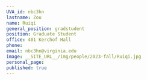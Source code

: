 ```yaml
---
UVA_id: nbc3hn
lastname: Zou
name: Ruiqi
general_position: gradstudent
position: Graduate Student
office: 401 Kerchof Hall 
phone: 
email: nbc3hn@virginia.edu
image: __SITE_URL__/img/people/2023-fall/Ruiqi.jpg
personal_page:
published: true
---
```


